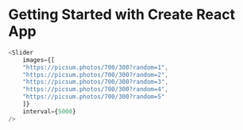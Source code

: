 # Getting Started with Create React App


```js
<Slider 
    images={[
    "https://picsum.photos/700/300?random=1",
    "https://picsum.photos/700/300?random=2",
    "https://picsum.photos/700/300?random=3",
    "https://picsum.photos/700/300?random=4",
    "https://picsum.photos/700/300?random=5"
    ]}
    interval={5000}
/>
```